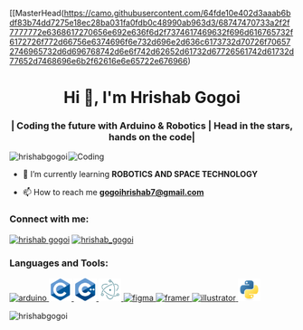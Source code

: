 [[MasterHead(https://camo.githubusercontent.com/64fde10e402d3aaab6bdf83b74dd7275e18ec28ba031fa0fdb0c48990ab963d3/68747470733a2f2f7777772e6368617270656e692e636f6d2f7374617469632f696d616765732f6172726f772d66756e6374696f6e732d696e2d636c6173732d70726f706572746965732d6d696768742d6e6f742d62652d61732d67726561742d61732d77652d7468696e6b2f62616e6e65722e676966)
<h1 align="center">Hi 👋, I'm Hrishab Gogoi</h1>
<h3 align="center">| Coding the future with Arduino & Robotics | Head in the stars, hands on the code|</h3>
<img align="right" alt="Coding" width="400" src="https://cdn.dribbble.com/users/42048/screenshots/8350927/media/23289b76ac7353ad4f0d0619ce6e9f2d.gif">


<p align="left"> <img src="https://komarev.com/ghpvc/?username=hrishabgogoi&label=Profile%20views&color=0e75b6&style=flat" alt="hrishabgogoi" /> </p>

- 🌱 I’m currently learning **ROBOTICS AND SPACE TECHNOLOGY**

- 📫 How to reach me **gogoihrishab7@gmail.com**

<h3 align="left">Connect with me:</h3>
<p align="left">
<a href="https://linkedin.com/in/hrishab gogoi" target="blank"><img align="center" src="https://raw.githubusercontent.com/rahuldkjain/github-profile-readme-generator/master/src/images/icons/Social/linked-in-alt.svg" alt="hrishab gogoi" height="30" width="40" /></a>
<a href="https://instagram.com/hrishab_gogoi" target="blank"><img align="center" src="https://raw.githubusercontent.com/rahuldkjain/github-profile-readme-generator/master/src/images/icons/Social/instagram.svg" alt="hrishab_gogoi" height="30" width="40" /></a>
</p>

<h3 align="left">Languages and Tools:</h3>
<p align="left"> <a href="https://www.arduino.cc/" target="_blank" rel="noreferrer"> <img src="https://cdn.worldvectorlogo.com/logos/arduino-1.svg" alt="arduino" width="40" height="40"/> </a> <a href="https://www.cprogramming.com/" target="_blank" rel="noreferrer"> <img src="https://raw.githubusercontent.com/devicons/devicon/master/icons/c/c-original.svg" alt="c" width="40" height="40"/> </a> <a href="https://www.w3schools.com/cpp/" target="_blank" rel="noreferrer"> <img src="https://raw.githubusercontent.com/devicons/devicon/master/icons/cplusplus/cplusplus-original.svg" alt="cplusplus" width="40" height="40"/> </a> <a href="https://www.electronjs.org" target="_blank" rel="noreferrer"> <img src="https://raw.githubusercontent.com/devicons/devicon/master/icons/electron/electron-original.svg" alt="electron" width="40" height="40"/> </a> <a href="https://www.figma.com/" target="_blank" rel="noreferrer"> <img src="https://www.vectorlogo.zone/logos/figma/figma-icon.svg" alt="figma" width="40" height="40"/> </a> <a href="https://www.framer.com/" target="_blank" rel="noreferrer"> <img src="https://www.vectorlogo.zone/logos/framer/framer-icon.svg" alt="framer" width="40" height="40"/> </a> <a href="https://www.adobe.com/in/products/illustrator.html" target="_blank" rel="noreferrer"> <img src="https://www.vectorlogo.zone/logos/adobe_illustrator/adobe_illustrator-icon.svg" alt="illustrator" width="40" height="40"/> </a> <a href="https://www.python.org" target="_blank" rel="noreferrer"> <img src="https://raw.githubusercontent.com/devicons/devicon/master/icons/python/python-original.svg" alt="python" width="40" height="40"/> </a> </p>

<p><img align="center" src="https://github-readme-stats.vercel.app/api/top-langs?username=hrishabgogoi&show_icons=true&locale=en&layout=compact" alt="hrishabgogoi" /></p>
